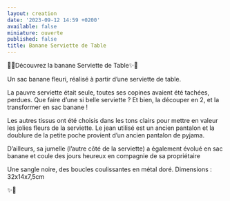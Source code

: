 ```yaml
---
layout: creation
date: '2023-09-12 14:59 +0200'
available: false
miniature: ouverte
published: false
title: Banane Serviette de Table
---
```


🌸✨Découvrez la banane Serviette de Table✨🌸

Un sac banane fleuri, réalisé à partir d’une serviette de table. 

La pauvre serviette était seule, toutes ses copines avaient été tachées, perdues. Que faire d’une si belle serviette ? Et bien, la découper en 2, et la transformer en sac banane ! 

Les autres tissus ont été choisis dans les tons clairs pour mettre en valeur les jolies fleurs de la serviette. Le jean utilisé est un ancien pantalon et la doublure de la petite poche provient d’un ancien pantalon de pyjama. 

D’ailleurs, sa jumelle (l’autre côté de la serviette) a également évolué en sac banane et coule des jours heureux en compagnie de sa propriétaire

Une sangle noire, des boucles coulissantes en métal doré.
Dimensions : 32x14x7,5cm

✨🌸

